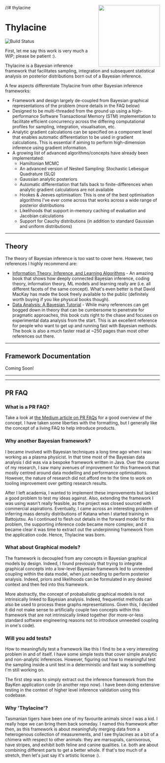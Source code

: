 //# thylacine<img align="right" src="https://github.com/gvonnes/thylacine/blob/main/docs/assets/logo.svg?raw=true" height="200px" style="padding-left: 20px"/>

# Thylacine
![Build Status](https://github.com/gvonness/thylacine/actions/workflows/build.yml/badge.svg)

First, let me say this work is very much a WIP; please be patient :).

Thylacine is a Bayesian inference framework that facilitates sampling, integration and subsequent statistical analysis on posterior distributions born out of a Bayesian inference.

A few aspects differentiate Thylacine from other Bayesian inference frameworks:
* Framework and design largely de-coupled from Bayesian graphical representations of the problem (more details in the FAQ below)
* Designed to be multi-threaded from the ground up using a high-performance Software Transactional Memory (STM) implementation to facilitate efficient concurrency across the differing computational profiles for sampling, integration, visualisation, etc.
* Analytic gradient calculations can be specified on a component level that enables automatic differentiation to be used in gradient calculations. This is essential if aiming to perform high-dimension inference using gradient information.
* A growing list of advanced algorithms/concepts have already been implementated:
  * Hamiltonian MCMC
  * An advanced version of Nested Sampling: Stochastic Lebesgue Quadrature (SLQ) 
  * Gaussian analytic posteriors
  * Automatic differentiation that falls back to finite-differences when analytic gradient calculations are not available
  * Hookes & Jeeves optimisation: This is one of the best optimisation algorithms I've ever come across that works across a wide range of posterior distributions
  * Likelihoods that support in-memory caching of evaluation and Jacobian calculations
  * Support for Cauchy distributions (in addition to standard Gaussian and uniform distributions)

---

## Theory

The theory of Bayesian inference is too vast to cover here. However, two references I highly recommend are:
* [Information Theory, Inference, and Learning Algorithms](https://www.inference.org.uk/itprnn/book.pdf) - An amazing book that shows how deeply connected Bayesian inference, coding theory, information theory, ML models and learning really are (i.e. all different facets of the same concept). What's even better is that David MacKay has made the book freely available to the public (definitely worth buying if you like physical books though).
* [Data Analysis: A Bayesian Tutorial](https://blackwells.co.uk/bookshop/product/Data-Analysis-by-D-S-Sivia-J-Skilling/9780198568322) - While many references can get bogged down in theory that can be cumbersome to penetrate for pragmatic approaches, this book cuts right to the chase and focuses on experimental data analysis from the start. This is an excellent reference for people who want to get up and running fast with Bayesian methods. The book is also a much faster read at ~250 pages than most other references out there.

---

## Framework Documentation

Coming Soon!

---
---

## PR FAQ
### What is a PR FAQ?
Take a look at [the Medium article on PR FAQs](https://medium.com/agileinsider/press-releases-for-product-managers-everything-you-need-to-know-942485961e31) for a good overview of the concept. I have taken some liberties with the formatting, but I generally like the concept of a living FAQ to help introduce products.

### Why another Bayesian framework?
I became involved with Bayesian techniques a long time ago when I was working as a plasma physicist. In that time most of the Bayesian data analysis I did was via a bespoke framework written in Java. Over the course of my research, I saw many avenues of improvement for this framework that mostly centred around data modelling and performance optimisations. However, the nature of research did not afford me to the time to work on tooling improvement over getting research results. 

After I left academia, I wanted to implement these improvements but lacked a good problem to test my ideas against. Also, extending the framework I was using wasn't really feasible, as the project was closed sourced with commercial aspirations. Eventually, I came across an interesting problem of inferring mass density distributions of Katana when I started training in Battojutsu. As I continued to flesh out details in the forward model for this problem, the supporting inference code became more complex; and it became clear it was time to extract out the underpinning framework from the application code. Hence, Thylacine was born.

### What about Graphical models?
The framework is decoupled from any concepts in Bayesian graphical models by design. Indeed, I found previously that trying to integrate graphical concepts into a low-level Bayesian framework led to unneeded coupling within the data model, when just needing to perform posterior analysis. Indeed, priors and likelihoods can be formulated in any desired context and then fed into this framework.

More abstractly, the concept of probabalistic graphical models is not intrinsically linked to Bayesian analysis. Indeed, frequentist methods can also be used to process these graphs representations. Given this, I decided it did not make sense to artificially couple two concepts within this framework that are not intrinsically linked together (for more-or-less standard software engineering reasons not to introduce unneeded coupling in one's code).

### Will you add tests?
How to meaningfully test a framework like this I find to be a very interesting problem in and of itself. I have some simple tests that cover simple analytic and non-analytic inferences. However, figuring out how to meaningful test the sampling inside a unit test in a deterministic and fast way is something I'm still working on.

The first step was to simply extract out the inference framework from the BayKen application code (in another repo now). I have been doing extensive testing in the context of higher level inference validation using this codebase.

### Why 'Thylacine'?
Tasmanian tigers have been one of my favourite animals since I was a kid. I really hope we can bring them back someday. I named this framework after then, as this framework is about meaningfully merging data from a heterogenous collection of measurements, and I see thylacines as a bit of a chimera with respect to other animals: they are marsupials, carnivorous, have stripes, and exhibit both feline and canine qualities. I.e. both are about combining different parts to get a better whole. If that's too much of a stretch, then let's just say it's artistic license :).